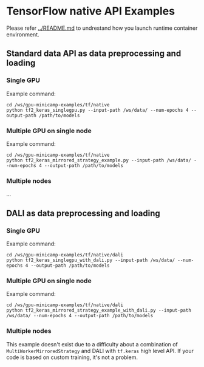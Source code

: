 # TensorFlow native API Examples

Please refer [../README.md](../README.md) to undrestand how you launch runtime container environment.

## Standard data API as data preprocessing and loading

### Single GPU

Example command:

```
cd /ws/gpu-minicamp-examples/tf/native
python tf2_keras_singlegpu.py --input-path /ws/data/ --num-epochs 4 --output-path /path/to/models
```

### Multiple GPU on single node

Example command:

```
cd /ws/gpu-minicamp-examples/tf/native
python tf2_keras_mirrored_strategy_example.py --input-path /ws/data/ --num-epochs 4 --output-path /path/to/models
```

### Multiple nodes

...

## DALI as data preprocessing and loading

### Single GPU

Example command:

```
cd /ws/gpu-minicamp-examples/tf/native/dali
python tf2_keras_singlegpu_with_dali.py --input-path /ws/data/ --num-epochs 4 --output-path /path/to/models
```

### Multiple GPU on single node

Example command:

```
cd /ws/gpu-minicamp-examples/tf/native/dali
python tf2_keras_mirrored_strategy_example_with_dali.py --input-path /ws/data/ --num-epochs 4 --output-path /path/to/models
```

### Multiple nodes

This example doesn't exist due to a difficulty about a combination of `MultiWorkerMirroredStrategy` and DALI with `tf.keras` high level API.
If your code is based on custom training, it's not a problem.
